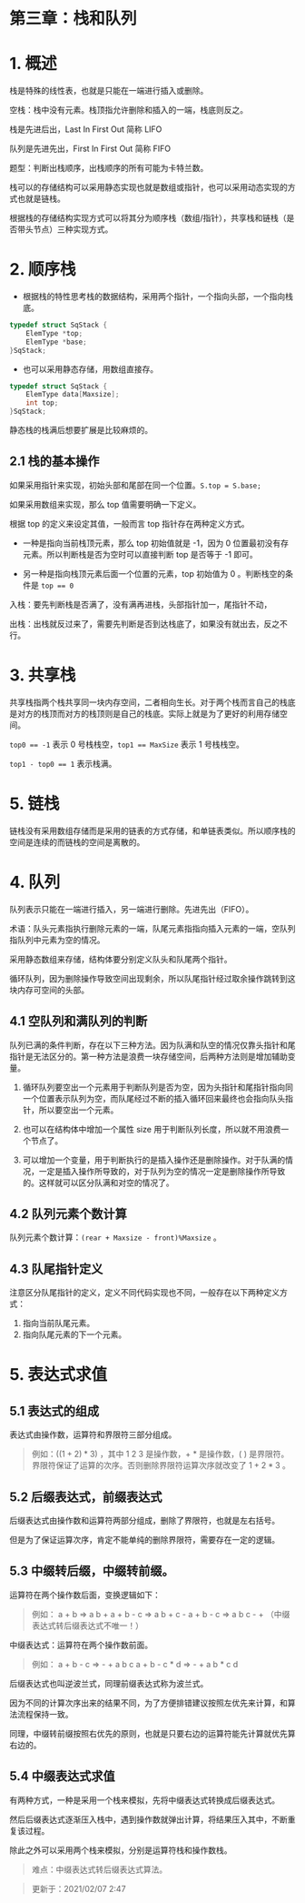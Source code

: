 # 第三章：栈和队列

# 1. 概述

栈是特殊的线性表，也就是只能在一端进行插入或删除。

空栈：栈中没有元素。栈顶指允许删除和插入的一端，栈底则反之。

栈是先进后出，Last In First Out 简称 LIFO

队列是先进先出，First In First Out 简称 FIFO 

题型：判断出栈顺序，出栈顺序的所有可能为卡特兰数。

栈可以的存储结构可以采用静态实现也就是数组或指针，也可以采用动态实现的方式也就是链栈。

根据栈的存储结构实现方式可以将其分为顺序栈（数组/指针），共享栈和链栈（是否带头节点）三种实现方式。

# 2. 顺序栈

* 根据栈的特性思考栈的数据结构，采用两个指针，一个指向头部，一个指向栈底。

```cpp
typedef struct SqStack {
    ElemType *top; 
    ElemType *base;
}SqStack;
```

* 也可以采用静态存储，用数组直接存。

```cpp
typedef struct SqStack {
    ElemType data[Maxsize];
    int top;
}SqStack;
```

静态栈的栈满后想要扩展是比较麻烦的。

## 2.1 栈的基本操作

如果采用指针来实现，初始头部和尾部在同一个位置。`S.top = S.base;`

如果采用数组来实现，那么 top 值需要明确一下定义。

根据 top 的定义来设定其值，一般而言 top 指针存在两种定义方式。

* 一种是指向当前栈顶元素，那么 top 初始值就是 -1，因为 0 位置最初没有存元素。所以判断栈是否为空时可以直接判断 top 是否等于 -1 即可。

* 另一种是指向栈顶元素后面一个位置的元素，top 初始值为 0 。判断栈空的条件是 `top == 0`

入栈：要先判断栈是否满了，没有满再进栈，头部指针加一，尾指针不动，

出栈：出栈就反过来了，需要先判断是否到达栈底了，如果没有就出去，反之不行。

# 3. 共享栈

共享栈指两个栈共享同一块内存空间，二者相向生长。对于两个栈而言自己的栈底是对方的栈顶而对方的栈顶则是自己的栈底。实际上就是为了更好的利用存储空间。

`top0 == -1` 表示 0 号栈栈空，`top1 == MaxSize` 表示 1 号栈栈空。

`top1 - top0 == 1` 表示栈满。 
# 5. 链栈

链栈没有采用数组存储而是采用的链表的方式存储，和单链表类似。所以顺序栈的空间是连续的而链栈的空间是离散的。

# 4. 队列

队列表示只能在一端进行插入，另一端进行删除。先进先出（FIFO）。

术语：队头元素指执行删除元素的一端，队尾元素指指向插入元素的一端，空队列指队列中元素为空的情况。

采用静态数组来存储，结构体要分别定义队头和队尾两个指针。

循环队列，因为删除操作导致空间出现剩余，所以队尾指针经过取余操作跳转到这块内存可空间的头部。 

## 4.1 空队列和满队列的判断

队列已满的条件判断，存在以下三种方法。因为队满和队空的情况仅靠头指针和尾指针是无法区分的。第一种方法是浪费一块存储空间，后两种方法则是增加辅助变量。

1. 循环队列要空出一个元素用于判断队列是否为空，因为头指针和尾指针指向同一个位置表示队列为空，而队尾经过不断的插入循环回来最终也会指向队头指针，所以要空出一个元素。

2. 也可以在结构体中增加一个属性 size 用于判断队列长度，所以就不用浪费一个节点了。

3. 可以增加一个变量，用于判断执行的是插入操作还是删除操作。对于队满的情况，一定是插入操作所导致的，对于队列为空的情况一定是删除操作所导致的。这样就可以区分队满和对空的情况了。

## 4.2 队列元素个数计算

队列元素个数计算：`(rear + Maxsize - front)%Maxsize` 。

## 4.3 队尾指针定义

注意区分队尾指针的定义，定义不同代码实现也不同，一般存在以下两种定义方式：

1. 指向当前队尾元素。
2. 指向队尾元素的下一个元素。

# 5. 表达式求值

## 5.1 表达式的组成

表达式由操作数，运算符和界限符三部分组成。

> 例如：$((1+2)*3)$ ，其中 1 2 3 是操作数，+ * 是操作数，( ) 是界限符。界限符保证了运算的次序。否则删除界限符运算次序就改变了 $1 + 2 * 3$ 。

## 5.2 后缀表达式，前缀表达式

后缀表达式由操作数和运算符两部分组成，删除了界限符，也就是左右括号。

但是为了保证运算次序，肯定不能单纯的删除界限符，需要存在一定的逻辑。

## 5.3 中缀转后缀，中缀转前缀。

运算符在两个操作数后面，变换逻辑如下：

> 例如： a + b      =>  a b +
>       a + b - c  =>  a b + c -
>       a + b - c  =>  a b c - +    （中缀表达式转后缀表达式不唯一！）

中缀表达式：运算符在两个操作数前面。

> 例如： a + b - c       => - + a b c
>       a + b - c * d   => - + a b * c d

后缀表达式也叫逆波兰式，同理前缀表达式称为波兰式。

因为不同的计算次序出来的结果不同，为了方便排错建议按照左优先来计算，和算法流程保持一致。

同理，中缀转前缀按照右优先的原则，也就是只要右边的运算符能先计算就优先算右边的。

## 5.4 中缀表达式求值

有两种方式，一种是采用一个栈来模拟，先将中缀表达式转换成后缀表达式。

然后后缀表达式逐渐压入栈中，遇到操作数就弹出计算，将结果压入其中，不断重复该过程。

除此之外可以采用两个栈来模拟，分别是运算符栈和操作数栈。

> 难点：中缀表达式转后缀表达式算法。

> 更新于：2021/02/07 2:47


